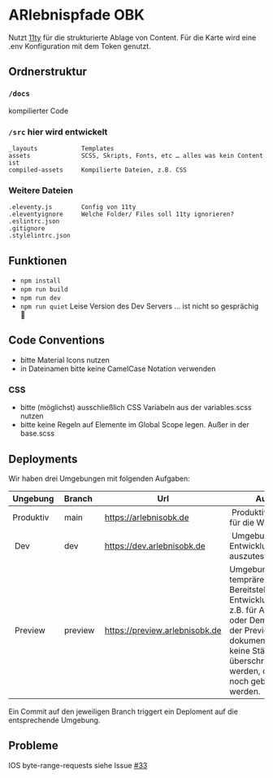 # ARlebnispfade OBK

Nutzt [11ty](https://www.11ty.dev) für die strukturierte Ablage von Content. Für die Karte wird eine .env Konfiguration mit dem Token genutzt.


## Ordnerstruktur

### `/docs`
kompilierter Code


### `/src` hier wird entwickelt

```
_layouts            Templates
assets              SCSS, Skripts, Fonts, etc … alles was kein Content ist
compiled-assets     Kompilierte Dateien, z.B. CSS
```

### Weitere Dateien
```
.eleventy.js        Config von 11ty
.eleventyignore     Welche Folder/ Files soll 11ty ignorieren?
.eslintrc.json      
.gitignore          
.stylelintrc.json   
```

## Funktionen

- `npm install`
- `npm run build` 
- `npm run dev` 
- `npm run quiet` Leise Version des Dev Servers … ist nicht so gesprächig 🤫


## Code Conventions

- bitte Material Icons nutzen
- in Dateinamen bitte keine CamelCase Notation verwenden

### CSS
- bitte (möglichst) ausschließlich CSS Variabeln aus der variables.scss nutzen
- bitte keine Regeln auf Elemente im Global Scope legen. Außer in der base.scss



## Deployments

Wir haben drei Umgebungen mit folgenden Aufgaben:

| Ungebung | Branch | Url | Aufgabe |
|---|---|---|---|
| Produktiv | main | https://arlebnisobk.de | Produktivumgebung für die Welt | 
| Dev | dev | https://dev.arlebnisobk.de | Umgebung um Entwicklungsstände auszutesten |
| Preview | preview | https://preview.arlebnisobk.de |Umgebung zur temprären Bereitstellung von Entwicklungsständen, z.B. für Absprachen oder Demos. Bitte in der Preview.md dokumentieren, damit keine Stände überschrieben werden, die gerade noch gebraucht werden. |

Ein Commit auf den jeweiligen Branch triggert ein Deploment auf die entsprechende Umgebung.

## Probleme

IOS byte-range-requests siehe Issue [#33](https://github.com/ARlebnispfade-Oberbergischer-Kreis/ar-lebnispfade/issues/33)
